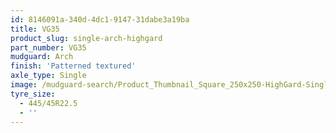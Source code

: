 ```yaml
---
id: 8146091a-340d-4dc1-9147-31dabe3a19ba
title: VG35
product_slug: single-arch-highgard
part_number: VG35
mudguard: Arch
finish: 'Patterned textured'
axle_type: Single
image: /mudguard-search/Product_Thumbnail_Square_250x250-HighGard-Single-Arch.jpg
tyre_size:
  - 445/45R22.5
  - ''
---
```

